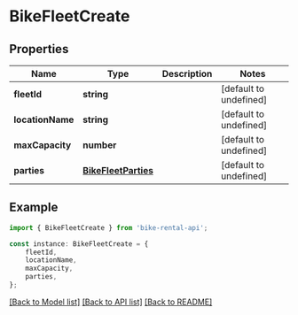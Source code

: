 # BikeFleetCreate


## Properties

Name | Type | Description | Notes
------------ | ------------- | ------------- | -------------
**fleetId** | **string** |  | [default to undefined]
**locationName** | **string** |  | [default to undefined]
**maxCapacity** | **number** |  | [default to undefined]
**parties** | [**BikeFleetParties**](BikeFleetParties.md) |  | [default to undefined]

## Example

```typescript
import { BikeFleetCreate } from 'bike-rental-api';

const instance: BikeFleetCreate = {
    fleetId,
    locationName,
    maxCapacity,
    parties,
};
```

[[Back to Model list]](../README.md#documentation-for-models) [[Back to API list]](../README.md#documentation-for-api-endpoints) [[Back to README]](../README.md)
